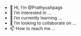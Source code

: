 - 👋 Hi, I’m @Prathyushpags
- 👀 I’m interested in ...
- 🌱 I’m currently learning ...
- 💞️ I’m looking to collaborate on ...
- 📫 How to reach me ...

<!---
Prathyushpags/Prathyushpags is a ✨ special ✨ repository because its `README.md` (this file) appears on your GitHub profile.
You can click the Preview link to take a look at your changes.
--->
